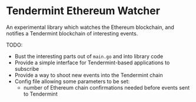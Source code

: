 Tendermint Ethereum Watcher
===========================

An experimental library which watches the Ethereum blockchain, and notifies a Tendermint blockchain of interesting events.

TODO:

* Bust the interesting parts out of `main.go` and into library code
* Provide a simple interface for Tendermint-based applications to subscribe
* Provide a way to shoot new events into the Tendermint chain
* Config file allowing some parameters to be set:
  - number of Ethereum chain confirmations needed before events sent to Tendermint
